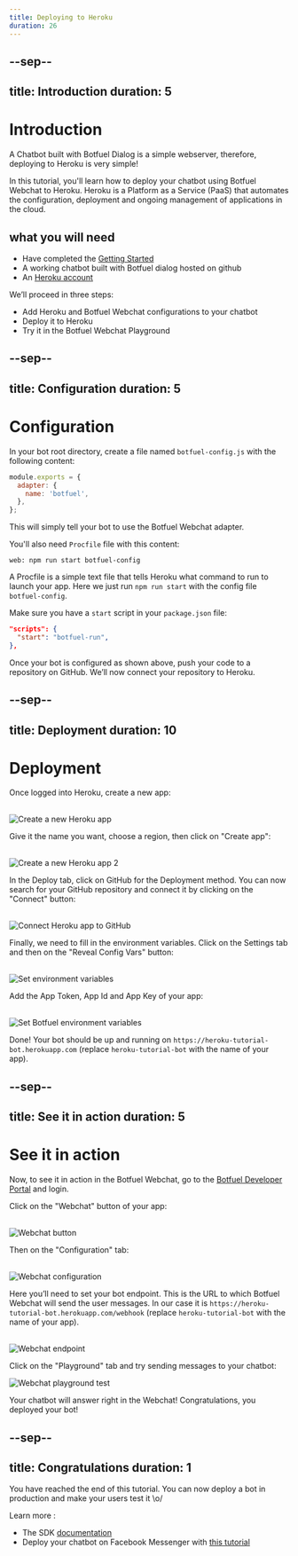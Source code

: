 ```yaml
---
title: Deploying to Heroku
duration: 26
---
```


--sep--
---
title: Introduction
duration: 5
---

# Introduction

A Chatbot built with Botfuel Dialog is a simple webserver, therefore, deploying to Heroku is very simple!

In this tutorial, you'll learn how to deploy your chatbot using Botfuel Webchat to Heroku.
Heroku is a Platform as a Service (PaaS) that automates the configuration, deployment and ongoing management of applications in the cloud.

## what you will need
* Have completed the <a href="/#/codelab/getting-started) tutorial" target="_blank">Getting Started</a>
* A working chatbot built with Botfuel dialog hosted on github
* An <a href="https://www.heroku.com/" target="_blank">Heroku account</a>


We’ll proceed in three steps:

* Add Heroku and Botfuel Webchat configurations to your chatbot
* Deploy it to Heroku
* Try it in the Botfuel Webchat Playground

--sep--
---
title: Configuration
duration: 5
---

# Configuration

In your bot root directory, create a file named `botfuel-config.js` with the following content:

```javascript
module.exports = {
  adapter: {
    name: 'botfuel',
  },
};
```

This will simply tell your bot to use the Botfuel Webchat adapter.

You'll also need `Procfile` file with this content:

```shell
web: npm run start botfuel-config
```

A Procfile is a simple text file that tells Heroku what command to run to launch your app. Here we just run `npm run start` with the config file `botfuel-config`.

Make sure you have a `start` script in your `package.json` file:

```json
"scripts": {
  "start": "botfuel-run",
},
```

Once your bot is configured as shown above, push your code to a repository on GitHub.
We’ll now connect your repository to Heroku.

--sep--
---
title: Deployment
duration: 10
---

# Deployment

Once logged into Heroku, create a new app:

<br>
<img src="./assets/tutorials/deploy-heroku/images/new-heroku-app.png" alt="Create a new Heroku app"/>
<br>

Give it the name you want, choose a region, then click on "Create app":

<br>
<img src="./assets/tutorials/deploy-heroku/images/new-heroku-app2.png" alt="Create a new Heroku app 2"/>
<br>

In the Deploy tab, click on GitHub for the Deployment method.
You can now search for your GitHub repository and connect it by clicking on the "Connect" button:

<br>
<img src="./assets/tutorials/deploy-heroku/images/connect-github.png" alt="Connect Heroku app to GitHub"/>
<br>

Finally, we need to fill in the environment variables.
Click on the Settings tab and then on the "Reveal Config Vars" button:

<br>
<img src="./assets/tutorials/deploy-heroku/images/env-vars.png" alt="Set environment variables"/>
<br>

Add the App Token, App Id and App Key of your app:

<br>
<img src="./assets/tutorials/deploy-heroku/images/env-vars2.png" alt="Set Botfuel environment variables"/>
<br>

Done! Your bot should be up and running on `https://heroku-tutorial-bot.herokuapp.com` (replace `heroku-tutorial-bot` with the name of your app).

--sep--
---
title: See it in action
duration: 5
---

# See it in action

Now, to see it in action in the Botfuel Webchat, go to the <a href="https://app.botfuel.io">Botfuel Developer Portal</a> and login.

Click on the "Webchat" button of your app:

<br>

<img src="./assets/tutorials/deploy-heroku/images/webchat-button.png" alt="Webchat button"/>

<br>

Then on the "Configuration" tab:

<br>

<img src="./assets/tutorials/deploy-heroku/images/webchat-config.png" alt="Webchat configuration"/>

<br>

Here you’ll need to set your bot endpoint. This is the URL to which Botfuel Webchat will send the user messages.
In our case it is `https://heroku-tutorial-bot.herokuapp.com/webhook` (replace `heroku-tutorial-bot` with the name of your app).

<br>

<img src="./assets/tutorials/deploy-heroku/images/webchat-endpoint.png" alt="Webchat endpoint"/>

Click on the "Playground" tab and try sending messages to your chatbot:

<img src="./assets/tutorials/deploy-heroku/images/webchat-playground.png" alt="Webchat playground test"/>

Your chatbot will answer right in the Webchat! Congratulations, you deployed your bot!

--sep--
---
title: Congratulations
duration: 1
---

You have reached the end of this tutorial. You can now deploy a bot in production and make your users test it \o/

Learn more :
* The SDK <a href="https://docs.botfuel.io/" target="_blank">documentation</a>
* Deploy your chatbot on Facebook Messenger with <a href="http://localhost:4200/#/codelab/connect-messenger?step=1" target="_blank">this tutorial</a>